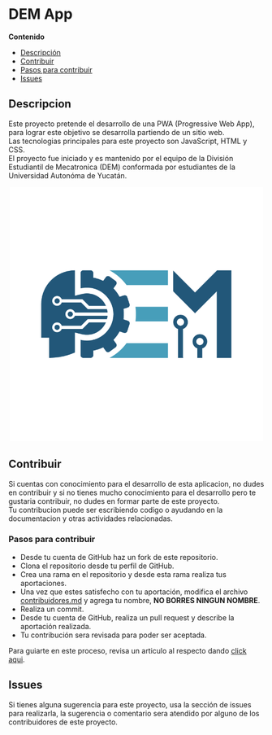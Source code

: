# DEM App

**Contenido**
- [Descripción](#id1)  
- [Contribuir](#id2)  
- [Pasos para contribuir](#id3)  
- [Issues](#id4)  

## Descripcion<a name='id1'><a>  
Este proyecto pretende el desarrollo de una PWA (Progressive Web App), para lograr este objetivo se desarrolla partiendo de un sitio web.  
Las tecnologias principales para este proyecto son JavaScript, HTML y CSS.  
El proyecto fue iniciado y es mantenido por el equipo de la División Estudiantil de Mecatronica (DEM) conformada por estudiantes de la Universidad Autonóma de Yucatán.  
<div style="text-align: center;">
  <img width='500' src="DEM_logo.png" alt="Descripción de la imagen">
</div>


## Contribuir<a name='id2'><a>   
Si cuentas con conocimiento para el desarrollo de esta aplicacion, no dudes en contribuir y si no tienes mucho conocimiento para el desarrollo pero te gustaria contribuir, no dudes en formar parte de este proyecto.  
Tu contribucion puede ser escribiendo codigo o ayudando en la documentacion y otras actividades relacionadas.  

### Pasos para contribuir<a name='id3'><a>  
- Desde tu cuenta de GitHub haz un fork de este repositorio.  
- Clona el repositorio desde tu perfil de GitHub.  
- Crea una rama en el repositorio y desde esta rama realiza tus aportaciones.
- Una vez que estes satisfecho con tu aportación, modifica el archivo [contribuidores.md](Contribuidores.md) y agrega tu nombre, **NO BORRES NINGUN NOMBRE**.
- Realiza un commit.
- Desde tu cuenta de GitHub, realiza un pull request y describe la aportación realizada.
- Tu contribución sera revisada para poder ser aceptada.  

Para guiarte en este proceso, revisa un articulo al respecto dando [click aqui](https://kbroman.org/github_tutorial/pages/fork.html).

## Issues<a name='id4'><a>  
Si tienes alguna sugerencia para este proyecto, usa la sección de issues para realizarla, la sugerencia o comentario sera atendido por alguno de los contribuidores de este proyecto.